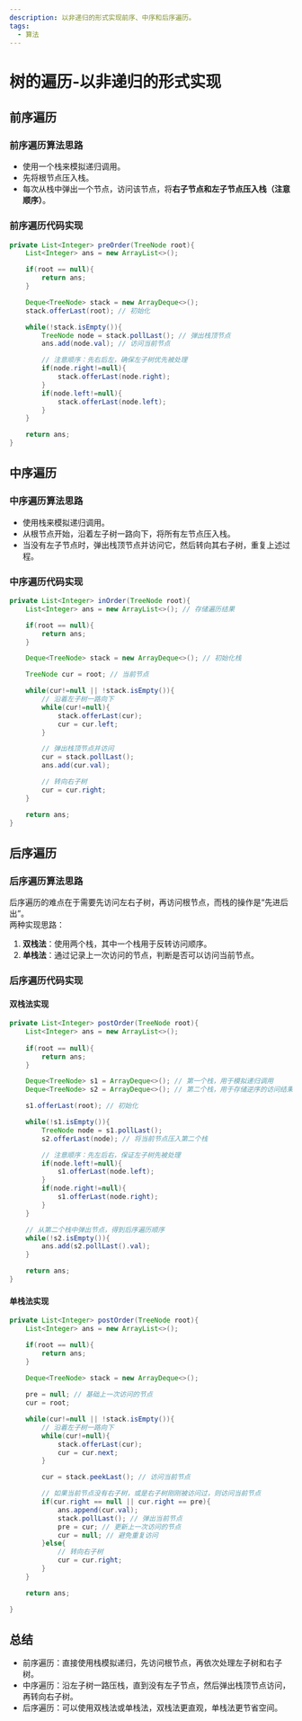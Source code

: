 ```yaml
--- 
description: 以非递归的形式实现前序、中序和后序遍历。
tags:
  - 算法
---
```


# 树的遍历-以非递归的形式实现

## 前序遍历

### 前序遍历算法思路

- 使用一个栈来模拟递归调用。
- 先将根节点压入栈。
- 每次从栈中弹出一个节点，访问该节点，将**右子节点和左子节点压入栈（注意顺序）**。

### 前序遍历代码实现

``` java
private List<Integer> preOrder(TreeNode root){
    List<Integer> ans = new ArrayList<>();

    if(root == null){
        return ans;
    }

    Deque<TreeNode> stack = new ArrayDeque<>();
    stack.offerLast(root); // 初始化

    while(!stack.isEmpty()){
        TreeNode node = stack.pollLast(); // 弹出栈顶节点
        ans.add(node.val); // 访问当前节点

        // 注意顺序：先右后左，确保左子树优先被处理
        if(node.right!=null){
            stack.offerLast(node.right);
        }
        if(node.left!=null){
            stack.offerLast(node.left);
        }
    }

    return ans;
}
```

## 中序遍历

### 中序遍历算法思路

- 使用栈来模拟递归调用。
- 从根节点开始，沿着左子树一路向下，将所有左节点压入栈。
- 当没有左子节点时，弹出栈顶节点并访问它，然后转向其右子树，重复上述过程。

### 中序遍历代码实现

``` java
private List<Integer> inOrder(TreeNode root){
    List<Integer> ans = new ArrayList<>(); // 存储遍历结果

    if(root == null){
        return ans;
    }

    Deque<TreeNode> stack = new ArrayDeque<>(); // 初始化栈

    TreeNode cur = root; // 当前节点

    while(cur!=null || !stack.isEmpty()){
        // 沿着左子树一路向下
        while(cur!=null){
            stack.offerLast(cur);
            cur = cur.left;
        }

        // 弹出栈顶节点并访问
        cur = stack.pollLast();
        ans.add(cur.val);

        // 转向右子树
        cur = cur.right;
    }

    return ans;
}
```

## 后序遍历

### 后序遍历算法思路

后序遍历的难点在于需要先访问左右子树，再访问根节点，而栈的操作是“先进后出”。  
两种实现思路：

1. **双栈法**：使用两个栈，其中一个栈用于反转访问顺序。
2. **单栈法**：通过记录上一次访问的节点，判断是否可以访问当前节点。

### 后序遍历代码实现

#### 双栈法实现

``` java
private List<Integer> postOrder(TreeNode root){
    List<Integer> ans = new ArrayList<>();
    
    if(root == null){
        return ans;
    }

    Deque<TreeNode> s1 = ArrayDeque<>(); // 第一个栈，用于模拟递归调用
    Deque<TreeNode> s2 = ArrayDeque<>(); // 第二个栈，用于存储逆序的访问结果

    s1.offerLast(root); // 初始化

    while(!s1.isEmpty()){
        TreeNode node = s1.pollLast();
        s2.offerLast(node); // 将当前节点压入第二个栈

        // 注意顺序：先左后右，保证左子树先被处理
        if(node.left!=null){
            s1.offerLast(node.left);
        }
        if(node.right!=null){
            s1.offerLast(node.right);
        }
    }

    // 从第二个栈中弹出节点，得到后序遍历顺序
    while(!s2.isEmpty()){
        ans.add(s2.pollLast().val);
    }

    return ans;
}
```

#### 单栈法实现

``` java
private List<Integer> postOrder(TreeNode root){
    List<Integer> ans = new ArrayList<>();

    if(root == null){
        return ans;
    }

    Deque<TreeNode> stack = new ArrayDeque<>();
    
    pre = null; // 基础上一次访问的节点
    cur = root;

    while(cur!=null || !stack.isEmpty()){
        // 沿着左子树一路向下
        while(cur!=null){
            stack.offerLast(cur);
            cur = cur.next;
        }

        cur = stack.peekLast(); // 访问当前节点

        // 如果当前节点没有右子树，或是右子树刚刚被访问过，则访问当前节点
        if(cur.right == null || cur.right == pre){ 
            ans.append(cur.val);
            stack.pollLast(); // 弹出当前节点
            pre = cur; // 更新上一次访问的节点
            cur = null; // 避免重复访问
        }else{
            // 转向右子树
            cur = cur.right;
        }
    }

    return ans;

}
```

## 总结

- 前序遍历：直接使用栈模拟递归，先访问根节点，再依次处理左子树和右子树。
- 中序遍历：沿左子树一路压栈，直到没有左子节点，然后弹出栈顶节点访问，再转向右子树。
- 后序遍历：可以使用双栈法或单栈法，双栈法更直观，单栈法更节省空间。
